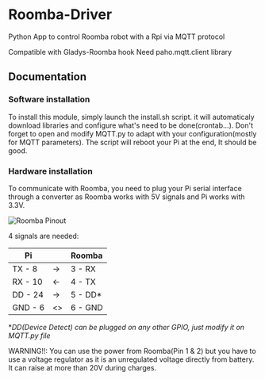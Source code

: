 # Roomba-Driver

Python App to control Roomba robot with a Rpi via MQTT protocol

Compatible with Gladys-Roomba hook
Need paho.mqtt.client library

## Documentation

### Software installation

To install this module, simply launch the install.sh script.
it will automaticaly download libraries and configure what's need to be done(crontab...).
Don't forget to open and modify MQTT.py to adapt with your configuration(mostly for MQTT parameters).
The script will reboot your Pi at the end, It should be good.


### Hardware installation

To communicate with Roomba, you need to plug your Pi serial interface through a converter as Roomba works with 5V signals and Pi works with 3.3V.

![Roomba Pinout](https://www.google.fr/url?sa=i&rct=j&q=&esrc=s&source=images&cd=&cad=rja&uact=8&ved=0ahUKEwiCs4bCwdnYAhWF1xQKHf9aC1UQjhwIBQ&url=https%3A%2F%2Fwww.eevblog.com%2Fforum%2Fbeginners%2Fmini-din-7-pcb-headerroomba-wifi%2F&psig=AOvVaw2DUZMnu2EB_4VXH2oA9HpR&ust=1516089979213768 "Roomba Pinout")

4 signals are needed:

|Pi       |    |  Roomba|
|-------  |--- |--------|
|TX  - 8  | -> |  3 - RX|
|RX  - 10 | <- |  4 - TX|
|DD  - 24 | -> | 5 - DD*|
|GND - 6  | <> | 6 - GND|

**DD(Device Detect) can be plugged on any other GPIO, just modify it on MQTT.py file*

WARNING!!: You can use the power from Roomba(Pin 1 & 2) but you have to use a voltage regulator as it is an unregulated voltage directly from battery. It can raise at more than 20V during charges.

